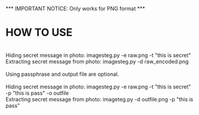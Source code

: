 *** IMPORTANT NOTICE: Only works for PNG format ***

HOW TO USE
==========
<br>
Hiding secret message in photo: imagesteg.py -e raw.png -t "this is secret"
<br>
Extracting secret message from photo: imagesteg.py -d raw_encoded.png
<br>
<br>
Using passphrase and output file are optional.
<br>
<br>
Hiding secret message in photo: imagesteg.py -e raw.png -t "this is secret" -p "this is pass" -o outfile
<br>
Extracting secret message from photo: imageteg.py -d outfile.png -p "this is pass"
